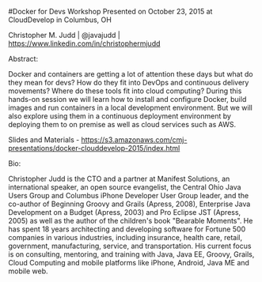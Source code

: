 #Docker for Devs Workshop
Presented on October 23, 2015 at CloudDevelop in Columbus, OH

Christopher M. Judd | @javajudd | https://www.linkedin.com/in/christophermjudd

Abstract:

Docker and containers are getting a lot of attention these days but what do they mean for devs? How do they fit into DevOps and continuous delivery movements? Where do these tools fit into cloud computing? During this hands-on session we will learn how to install and configure Docker, build images and run containers in a local development environment. But we will also explore using them in a continuous deployment environment by deploying them to on premise as well as cloud services such as AWS.

Slides and Materials - https://s3.amazonaws.com/cmj-presentations/docker-clouddevelop-2015/index.html

Bio:

Christopher Judd is the CTO and a partner at Manifest Solutions, an international speaker, an open source evangelist, the Central Ohio Java Users Group and Columbus iPhone Developer User Group leader, and the co-author of Beginning Groovy and Grails (Apress, 2008), Enterprise Java Development on a Budget (Apress, 2003) and Pro Eclipse JST (Apress, 2005) as well as the author of the children's book "Bearable Moments". He has spent 18 years architecting and developing software for Fortune 500 companies in various industries, including insurance, health care, retail, government, manufacturing, service, and transportation. His current focus is on consulting, mentoring, and training with Java, Java EE, Groovy, Grails, Cloud Computing and mobile platforms like iPhone, Android, Java ME and mobile web.